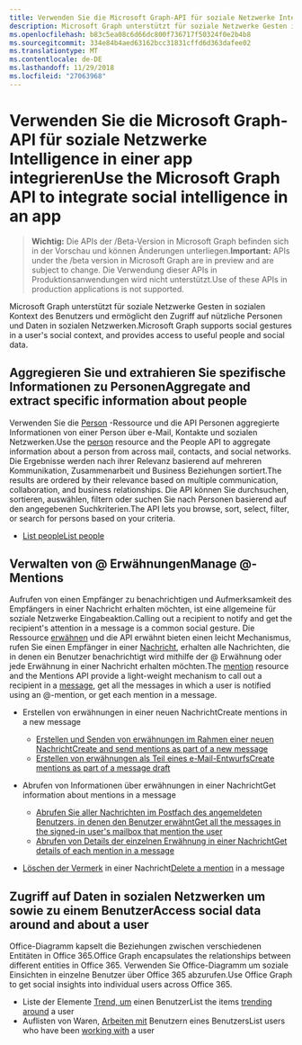 ```yaml
---
title: Verwenden Sie die Microsoft Graph-API für soziale Netzwerke Intelligence in einer app integrieren
description: Microsoft Graph unterstützt für soziale Netzwerke Gesten in sozialen Kontext des Benutzers und ermöglicht den Zugriff auf nützliche Personen und Daten in sozialen Netzwerken.
ms.openlocfilehash: b83c5ea08c6d66dc800f736717f50324f0e2b4b8
ms.sourcegitcommit: 334e84b4aed63162bcc31831cffd6d363dafee02
ms.translationtype: MT
ms.contentlocale: de-DE
ms.lasthandoff: 11/29/2018
ms.locfileid: "27063968"
---
```

# <a name="use-the-microsoft-graph-api-to-integrate-social-intelligence-in-an-app"></a><span data-ttu-id="e2813-103">Verwenden Sie die Microsoft Graph-API für soziale Netzwerke Intelligence in einer app integrieren</span><span class="sxs-lookup"><span data-stu-id="e2813-103">Use the Microsoft Graph API to integrate social intelligence in an app</span></span>

> <span data-ttu-id="e2813-104">**Wichtig:** Die APIs der /Beta-Version in Microsoft Graph befinden sich in der Vorschau und können Änderungen unterliegen.</span><span class="sxs-lookup"><span data-stu-id="e2813-104">**Important:** APIs under the /beta version in Microsoft Graph are in preview and are subject to change.</span></span> <span data-ttu-id="e2813-105">Die Verwendung dieser APIs in Produktionsanwendungen wird nicht unterstützt.</span><span class="sxs-lookup"><span data-stu-id="e2813-105">Use of these APIs in production applications is not supported.</span></span>

<span data-ttu-id="e2813-106">Microsoft Graph unterstützt für soziale Netzwerke Gesten in sozialen Kontext des Benutzers und ermöglicht den Zugriff auf nützliche Personen und Daten in sozialen Netzwerken.</span><span class="sxs-lookup"><span data-stu-id="e2813-106">Microsoft Graph supports social gestures in a user's social context, and provides access to useful people and social data.</span></span>

## <a name="aggregate-and-extract-specific-information-about-people"></a><span data-ttu-id="e2813-107">Aggregieren Sie und extrahieren Sie spezifische Informationen zu Personen</span><span class="sxs-lookup"><span data-stu-id="e2813-107">Aggregate and extract specific information about people</span></span>

<span data-ttu-id="e2813-108">Verwenden Sie die [Person](../resources/person.md) -Ressource und die API Personen aggregierte Informationen von einer Person über e-Mail, Kontakte und sozialen Netzwerken.</span><span class="sxs-lookup"><span data-stu-id="e2813-108">Use the [person](../resources/person.md) resource and the People API to aggregate information about a person from across mail, contacts, and social networks.</span></span> <span data-ttu-id="e2813-109">Die Ergebnisse werden nach ihrer Relevanz basierend auf mehreren Kommunikation, Zusammenarbeit und Business Beziehungen sortiert.</span><span class="sxs-lookup"><span data-stu-id="e2813-109">The results are ordered by their relevance based on multiple communication, collaboration, and business relationships.</span></span> <span data-ttu-id="e2813-110">Die API können Sie durchsuchen, sortieren, auswählen, filtern oder suchen Sie nach Personen basierend auf den angegebenen Suchkriterien.</span><span class="sxs-lookup"><span data-stu-id="e2813-110">The API lets you browse, sort, select, filter, or search for persons based on your criteria.</span></span>

- [<span data-ttu-id="e2813-111">List people</span><span class="sxs-lookup"><span data-stu-id="e2813-111">List people</span></span>](../api/user-list-people.md)

## <a name="manage--mentions"></a><span data-ttu-id="e2813-112">Verwalten von @ Erwähnungen</span><span class="sxs-lookup"><span data-stu-id="e2813-112">Manage @-Mentions</span></span>

<span data-ttu-id="e2813-113">Aufrufen von einen Empfänger zu benachrichtigen und Aufmerksamkeit des Empfängers in einer Nachricht erhalten möchten, ist eine allgemeine für soziale Netzwerke Eingabeaktion.</span><span class="sxs-lookup"><span data-stu-id="e2813-113">Calling out a recipient to notify and get the recipient's attention in a message is a common social gesture.</span></span>
<span data-ttu-id="e2813-114">Die Ressource [erwähnen](../resources/mention.md) und die API erwähnt bieten einen leicht Mechanismus, rufen Sie einen Empfänger in einer [Nachricht](../resources/message.md), erhalten alle Nachrichten, die in denen ein Benutzer benachrichtigt wird mithilfe der @ Erwähnung oder jede Erwähnung in einer Nachricht erhalten möchten.</span><span class="sxs-lookup"><span data-stu-id="e2813-114">The [mention](../resources/mention.md) resource and the Mentions API provide a light-weight mechanism to call out a recipient in a [message](../resources/message.md), get all the messages in which a user is notified using an @-mention, or get each mention in a message.</span></span>

<!--
Include the next sentence when supporting events.

**Mention** is also supported by [Event](../resources/event.md).

-->

- <span data-ttu-id="e2813-115">Erstellen von erwähnungen in einer neuen Nachricht</span><span class="sxs-lookup"><span data-stu-id="e2813-115">Create mentions in a new message</span></span>

  - [<span data-ttu-id="e2813-116">Erstellen und Senden von erwähnungen im Rahmen einer neuen Nachricht</span><span class="sxs-lookup"><span data-stu-id="e2813-116">Create and send mentions as part of a new message</span></span>](../api/user-sendmail.md#request-2)
  - [<span data-ttu-id="e2813-117">Erstellen von erwähnungen als Teil eines e-Mail-Entwurfs</span><span class="sxs-lookup"><span data-stu-id="e2813-117">Create mentions as part of a message draft</span></span>](../api/user-post-messages.md#request-2)

- <span data-ttu-id="e2813-118">Abrufen von Informationen über erwähnungen in einer Nachricht</span><span class="sxs-lookup"><span data-stu-id="e2813-118">Get information about mentions in a message</span></span>

  - [<span data-ttu-id="e2813-119">Abrufen Sie aller Nachrichten im Postfach des angemeldeten Benutzers, in denen den Benutzer erwähnt</span><span class="sxs-lookup"><span data-stu-id="e2813-119">Get all the messages in the signed-in user's mailbox that mention the user</span></span>](../api/user-list-messages.md#request-2)
  - [<span data-ttu-id="e2813-120">Abrufen von Details der einzelnen Erwähnung in einer Nachricht</span><span class="sxs-lookup"><span data-stu-id="e2813-120">Get details of each mention in a message</span></span>](../api/message-get.md#request-2)

- <span data-ttu-id="e2813-121">[Löschen der Vermerk](../api/message-delete.md#request-2) in einer Nachricht</span><span class="sxs-lookup"><span data-stu-id="e2813-121">[Delete a mention](../api/message-delete.md#request-2) in a message</span></span>

## <a name="access-social-data-around-and-about-a-user"></a><span data-ttu-id="e2813-122">Zugriff auf Daten in sozialen Netzwerken um sowie zu einem Benutzer</span><span class="sxs-lookup"><span data-stu-id="e2813-122">Access social data around and about a user</span></span>

<span data-ttu-id="e2813-123">Office-Diagramm kapselt die Beziehungen zwischen verschiedenen Entitäten in Office 365.</span><span class="sxs-lookup"><span data-stu-id="e2813-123">Office Graph encapsulates the relationships between different entities in Office 365.</span></span> <span data-ttu-id="e2813-124">Verwenden Sie Office-Diagramm um soziale Einsichten in einzelne Benutzer über Office 365 abzurufen.</span><span class="sxs-lookup"><span data-stu-id="e2813-124">Use Office Graph to get social insights into individual users across Office 365.</span></span>

- <span data-ttu-id="e2813-125">Liste der Elemente [Trend, um](../api/insights-list-trending.md) einen Benutzer</span><span class="sxs-lookup"><span data-stu-id="e2813-125">List the items [trending around](../api/insights-list-trending.md) a user</span></span>
- <span data-ttu-id="e2813-126">Auflisten von Waren, [Arbeiten mit](../api/user-list-people.md) Benutzern eines Benutzers</span><span class="sxs-lookup"><span data-stu-id="e2813-126">List users who have been [working with](../api/user-list-people.md) a user</span></span>
